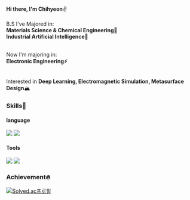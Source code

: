 

**Hi there, I'm Chihyeon**✌️<Br><Br>
B.S I've Majored in:<Br>
**Materials Science & Chemical Engineering🔬**<Br>
**Industrial Artificial Intelligence🤖**<Br><Br>

Now I'm majoring in:<Br>
**Electronic Engineering⚡️**<Br><Br>

Interested in **Deep Learning, Electromagnetic Simulation, Metasurface Design**🏔

### Skills💪
#### language
<img src="https://img.shields.io/badge/Python-3776AB?style=for-the-badge&logo=python&logoColor=white"> <img src="https://img.shields.io/badge/R-276DC3?style=for-the-badge&logo=R&logoColor=white">
  
#### Tools
<img src="https://img.shields.io/badge/jupyter-F37626?style=for-the-badge&logo=jupyter&logoColor=white"> <img src="https://img.shields.io/badge/Rstudio-75AADB?style=for-the-badge&logo=Rstudio&logoColor=white">
  
### Achievement🔥
[![Solved.ac프로필](http://mazassumnida.wtf/api/mini/generate_badge?boj=shownu_husband)](https://solved.ac/shownu_husband)
